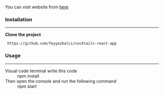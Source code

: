 
You can visit website from [here](https://cocktailrestaurant.netlify.app/)


### Installation
___
**Clone the project**
```
 https://github.com/feyyazbalci/cocktails-react-app
```


### Usage
___
<dl>
  <dt>Visual code terminal write this code</dt>
  <dd>npm install</dd>

  <dt>Then open the console and run the following command</dt>
  <dd>npm start</dd>
</dl>


